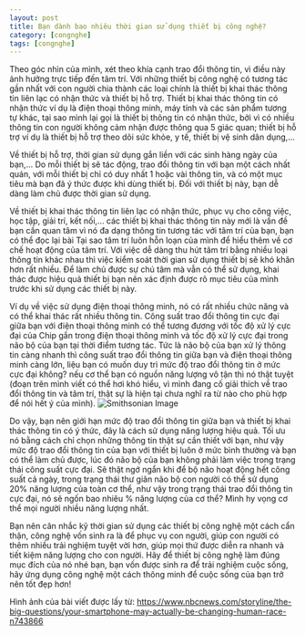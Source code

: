 ```yaml
---
layout: post
title: Bạn dành bao nhiêu thời gian sử dụng thiết bị công nghệ?
category: [congnghe]
tags: [congnghe]
---
```

Theo góc nhìn của mình, xét theo khía cạnh trao đổi thông tin, vì điều này ảnh hưởng trực tiếp đến tâm trí. Với những thiết bị công nghệ có tương tác gần nhất với con người chia thành các loại chính là thiết bị khai thác thông tin liên lạc có nhận thức và thiết bị hỗ trợ. Thiết bị khai thác thông tin có nhận thức ví dụ là điện thoại thông minh, máy tính và các sản phẩm tương tự khác, tại sao mình lại gọi là thiết bị thông tin có nhận thức, bởi vì có nhiều thông tin con người không cảm nhận được thông qua 5 giác quan; thiết bị hỗ trợ ví dụ là thiết bị hỗ trợ theo dõi sức khỏe, y tế, thiết bị vệ sinh dân dụng,...


Về thiết bị hỗ trợ, thời gian sử dụng gắn liền với các sinh hàng ngày của bạn,... Do mỗi thiết bị sẽ tác động, trao đổi thông tin với bạn một cách nhất quán, với mỗi thiết bị chỉ có duy nhất 1 hoặc vài thông tin, và có một mục tiêu mà bạn đã ý thức được khi dùng thiết bị. Đối với thiết bị này, bạn dễ dàng làm chủ được thời gian sử dụng. 

Về thiết bị khai thác thông tin liên lạc có nhận thức, phục vụ cho công việc, học tập, giải trí, kết nối,... các thiết bị khai thác thông tin này mới là vấn đề bạn cần quan tâm vì nó đa dạng thông tin tương tác với tâm trí của bạn, bạn có thể đọc lại bài Tại sao tâm trí luôn hỗn loạn của mình để hiểu thêm về cơ chế hoạt động của tâm trí. Với việc dễ dàng thu hút tâm trí bằng nhiều loại thông tin khác nhau thì việc kiểm soát thời gian sử dụng thiết bị sẽ khó khăn hơn rất nhiều. Để làm chủ được sự chú tâm mà vẫn có thể sử dụng, khai thác được hiệu quả thiết bị bạn nên xác định được rõ mục tiêu của mình trước khi sử dụng các thiết bị này. 

Ví dụ về việc sử dụng điện thoại thông minh, nó có rất nhiều chức năng và có thể khai thác rất nhiều thông tin. Công suất trao đổi thông tin cực đại giữa bạn với điện thoại thông minh có thể tương đương với tốc độ xử lý cực đại của Chip gắn trong điện thoại thông minh và tốc độ xử lý cực đại trong não bộ của bạn tại thời điểm tương tác. Tức là não bộ của bạn xử lý thông tin càng nhanh thì công suất trao đổi thông tin giữa bạn và điện thoại thông minh càng lớn, liệu bạn có muốn duy trì mức độ trao đổi thông tin ở mức cực đại không? nếu cơ thể bạn có nguồn năng lượng vô tận thì nó thật tuyệt (đoạn trên mình viết có thể hơi khó hiểu, vì mình đang cố giải thích về trao đổi thông tin và tâm trí, thật sự là hiện tại chưa nghĩ ra từ nào cho phù hợp để nói hết ý của mình). 
![Smithsonian Image](https://media-cldnry.s-nbcnews.com/image/upload/t_fit-1240w,f_auto,q_auto:best/newscms/2017_15/1961921/170411-mobile-phones-mn-1815-196121.jpg?crop=entropy&dpr=2&fit=crop&fm=jpg&h=475&ixjsv=2.1.0&ixlib=rb-0.3.5&q=50&w=1250)

Do vậy, bạn nên giới hạn mức độ trao đổi thông tin giữa bạn và thiết bị khai thác thông tin có ý thức, đây là cách sử dụng năng lượng hiệu quả. Tối ưu nó bằng cách chỉ chọn những thông tin thật sự cần thiết với bạn, như vậy mức độ trao đổi thông tin của bạn với thiết bị luôn ở mức bình thường và bạn có thể làm chủ được, lúc đó não bộ của bạn không phải làm việc trong trạng thái công suất cực đại. Sẽ thật ngớ ngẩn khi để bộ não hoạt động hết công suất cả ngày, trong trạng thái thư giãn não bộ con người có thể sử dụng 20% năng lượng của toàn cơ thể, như vậy trong trạng thái trao đổi thông tin cực đại, nó sẽ ngốn bao nhiêu % năng lượng của cơ thể? Mình hy vọng cơ thể mọi người nhiều năng lượng nhất.

Bạn nên cân nhắc kỹ thời gian sử dụng các thiết bị công nghệ một cách cẩn thận, công nghệ vốn sinh ra là để phục vụ con người, giúp con người có thêm nhiều trải nghiệm tuyệt vời hơn, giúp mọi thứ được diễn ra nhanh và tiết kiệm năng lượng cho con người. Hãy để thiết bị công nghệ làm đúng mục đích của nó nhé bạn, bạn vốn được sinh ra để trải nghiệm cuộc sống, hãy ứng dụng công nghệ một cách thông minh để cuộc sống của bạn trở nên tốt đẹp hơn!

Hình ảnh của bài viết được lấy từ: https://www.nbcnews.com/storyline/the-big-questions/your-smartphone-may-actually-be-changing-human-race-n743866


